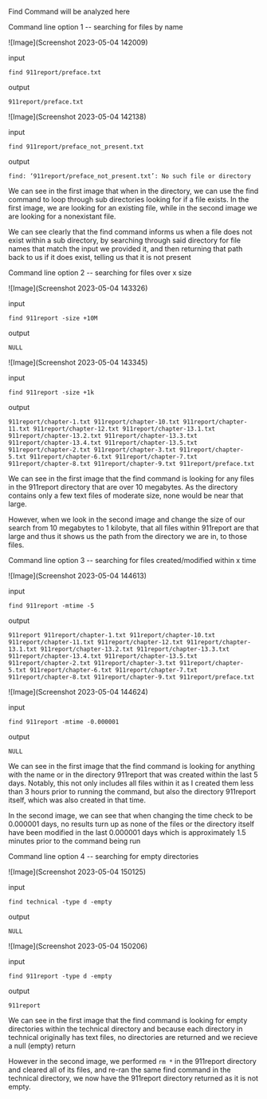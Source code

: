 Find Command will be analyzed here

Command line option 1 -- searching for files by name

![Image](Screenshot 2023-05-04 142009)

input

`find 911report/preface.txt`

output

`911report/preface.txt`

![Image](Screenshot 2023-05-04 142138)

input

`find 911report/preface_not_present.txt`

output

`find: ‘911report/preface_not_present.txt’: No such file or directory`

We can see in the first image that when in the directory, we can use the find command to loop through sub directories looking for if a file exists.  In the first image, we are looking for an existing file, while in the second image we are looking for a nonexistant file.  

We can see clearly that the find command informs us when a file does not exist within a sub directory, by searching through said directory for file names that match the input we provided it, and then returning that path back to us if it does exist, telling us that it is not present

Command line option 2 -- searching for files over x size

![Image](Screenshot 2023-05-04 143326)

input

`find 911report -size +10M`

output

`NULL`

![Image](Screenshot 2023-05-04 143345)

input

`find 911report -size +1k`

output

`911report/chapter-1.txt
911report/chapter-10.txt
911report/chapter-11.txt
911report/chapter-12.txt
911report/chapter-13.1.txt
911report/chapter-13.2.txt
911report/chapter-13.3.txt
911report/chapter-13.4.txt
911report/chapter-13.5.txt
911report/chapter-2.txt
911report/chapter-3.txt
911report/chapter-5.txt
911report/chapter-6.txt
911report/chapter-7.txt
911report/chapter-8.txt
911report/chapter-9.txt
911report/preface.txt`

We can see in the first image that the find command is looking for any files in the 911report directory that are over 10 megabytes.  As the directory contains only a few text files of moderate size, none would be near that large.

However, when we look in the second image and change the size of our search from 10 megabytes to 1 kilobyte, that all files within 911report are that large and thus it shows us the path from the directory we are in, to those files.

Command line option 3 -- searching for files created/modified within x time

![Image](Screenshot 2023-05-04 144613)

input

`find 911report -mtime -5`

output

`911report
911report/chapter-1.txt
911report/chapter-10.txt
911report/chapter-11.txt
911report/chapter-12.txt
911report/chapter-13.1.txt
911report/chapter-13.2.txt
911report/chapter-13.3.txt
911report/chapter-13.4.txt
911report/chapter-13.5.txt
911report/chapter-2.txt
911report/chapter-3.txt
911report/chapter-5.txt
911report/chapter-6.txt
911report/chapter-7.txt
911report/chapter-8.txt
911report/chapter-9.txt
911report/preface.txt`

![Image](Screenshot 2023-05-04 144624)

input 

`find 911report -mtime -0.000001`

output

`NULL`

We can see in the first image that the find command is looking for anything with the name or in the directory 911report that was created within the last 5 days.  Notably, this not only includes all files within it as I created them less than 3 hours prior to running the command, but also the directory 911report itself, which was also created in that time.

In the second image, we can see that when changing the time check to be 0.000001 days, no results turn up as none of the files or the directory itself have been modified in the last 0.000001 days which is approximately 1.5 minutes prior to the command being run

Command line option 4 -- searching for empty directories

![Image](Screenshot 2023-05-04 150125)

input

`find technical -type d -empty`

output

`NULL`

![Image](Screenshot 2023-05-04 150206)

input

`find 911report -type d -empty`

output

`911report`

We can see in the first image that the find command is looking for empty directories within the technical directory and because each directory in technical originally has text files, no directories are returned and we recieve a null (empty) return

However in the second image, we performed `rm *` in the 911report directory and cleared all of its files, and re-ran the same find command in the technical directory, we now have the 911report directory returned as it is not empty.  
